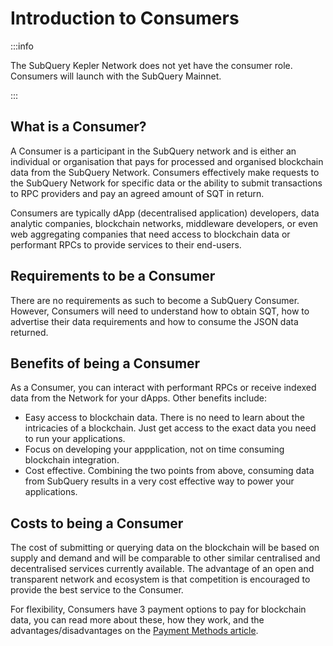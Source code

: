 # Introduction to Consumers

:::info

The SubQuery Kepler Network does not yet have the consumer role. Consumers will launch with the SubQuery Mainnet.

:::

## What is a Consumer?

A Consumer is a participant in the SubQuery network and is either an individual or organisation that pays for processed and organised blockchain data from the SubQuery Network. Consumers effectively make requests to the SubQuery Network for specific data or the ability to submit transactions to RPC providers and pay an agreed amount of SQT in return.

Consumers are typically dApp (decentralised application) developers, data analytic companies, blockchain networks, middleware developers, or even web aggregating companies that need access to blockchain data or performant RPCs to provide services to their end-users.

## Requirements to be a Consumer

There are no requirements as such to become a SubQuery Consumer. However, Consumers will need to understand how to obtain SQT, how to advertise their data requirements and how to consume the JSON data returned.

## Benefits of being a Consumer

As a Consumer, you can interact with performant RPCs or receive indexed data from the Network for your dApps. Other benefits include:

- Easy access to blockchain data. There is no need to learn about the intricacies of a blockchain. Just get access to the exact data you need to run your applications.
- Focus on developing your appplication, not on time consuming blockchain integration.
- Cost effective. Combining the two points from above, consuming data from SubQuery results in a very cost effective way to power your applications.

## Costs to being a Consumer

The cost of submitting or querying data on the blockchain will be based on supply and demand and will be comparable to other similar centralised and decentralised services currently available. The advantage of an open and transparent network and ecosystem is that competition is encouraged to provide the best service to the Consumer.

For flexibility, Consumers have 3 payment options to pay for blockchain data, you can read more about these, how they work, and the advantages/disadvantages on the [Payment Methods article](../design/payment-methods.md).
